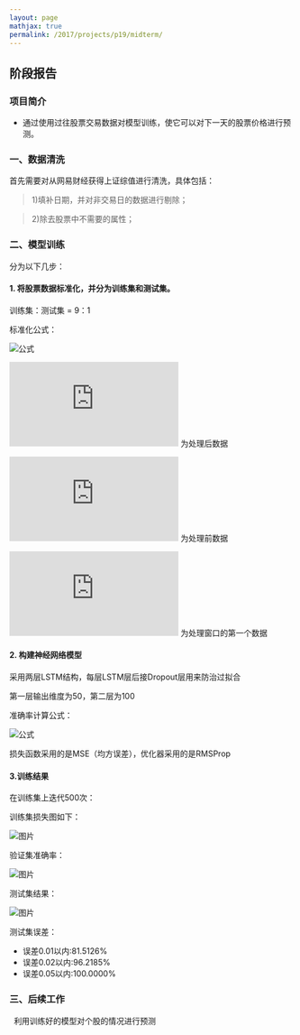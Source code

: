 ```yaml
---
layout: page
mathjax: true
permalink: /2017/projects/p19/midterm/
---
```


## 阶段报告

### 项目简介

+ 通过使用过往股票交易数据对模型训练，使它可以对下一天的股票价格进行预测。


### 一、数据清洗

首先需要对从网易财经获得上证综值进行清洗，具体包括：

> 1)填补日期，并对非交易日的数据进行剔除；

> 2)除去股票中不需要的属性；

### 二、模型训练

分为以下几步：

#### 1. 将股票数据标准化，并分为训练集和测试集。

训练集：测试集 = 9：1

标准化公式：

![公式](http://latex.codecogs.com/gif.latex?n_i=\frac{p_i}{p_0}-1)

![公式](http://latex.codecogs.com/gif.latex?n_i) 为处理后数据

![公式](http://latex.codecogs.com/gif.latex?p_i) 为处理前数据

![公式](http://latex.codecogs.com/gif.latex?p_0) 为处理窗口的第一个数据

#### 2. 构建神经网络模型

采用两层LSTM结构，每层LSTM层后接Dropout层用来防治过拟合

第一层输出维度为50，第二层为100

准确率计算公式：

![公式](http://latex.codecogs.com/gif.latex?acc=1-|\frac{y_t-y_p}{y_t+1}|)

损失函数采用的是MSE（均方误差），优化器采用的是RMSProp

#### 3.训练结果

在训练集上迭代500次：

训练集损失图如下：

![图片](https://github.com/lucifer443/bitdm.github.io/blob/master/2017/projects/p19/train_loss.png)

验证集准确率：

![图片](https://github.com/lucifer443/bitdm.github.io/blob/master/2017/projects/p19/val_acc.png)

测试集结果：

![图片](https://github.com/lucifer443/bitdm.github.io/blob/master/2017/projects/p19/test.png)
 

测试集误差：
 
* 误差0.01以内:81.5126%
* 误差0.02以内:96.2185%
* 误差0.05以内:100.0000%
 
### 三、后续工作
 
利用训练好的模型对个股的情况进行预测
